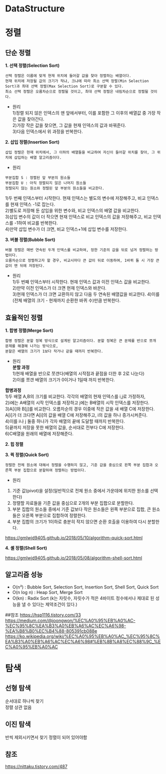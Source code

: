 # DataStructure

# 정렬
## 단순 정렬
**1. 선택 정렬(Selection Sort)**    
```
선택 정렬은 이름에 맞게 현재 위치에 들어갈 값을 찾아 정렬하는 배열이다.    
현재 위치에 저장될 값의 크기가 작냐, 크냐에 따라 최소 선택 정렬(Min Selection Sort)과 최대 선택 정렬(Max Selection Sort)로 구분할 수 있다.    
최소 선택 정렬은 오름차순으로 정렬될 것이고, 최대 선택 정렬은 내림차순으로 정렬될 것이다.    
```
    
- 원리    
1)정렬 되지 않은 인덱스의 맨 앞에서부터, 이를 포함한 그 이후의 배열값 중 가장 작은 값을 찾아간다.      
2)가장 작은 값을 찾으면, 그 값을 현재 인덱스의 값과 바꿔준다.    
3)다음 인덱스에서 위 과정을 반복한다.    
     
**2. 삽입 정렬(Insertion Sort)**    
```
삽입 정렬은 현재 위치에서, 그 이하의 배열들을 비교하여 자신이 들어갈 위치를 찾아, 그 위치에 삽입하는 배열 알고리즘이다.
```
    
- 원리    
```
부분집합 S : 정렬된 앞 부분의 원소들      
부분집합 U : 아직 정렬되지 않은 나머지 원소들     
정렬되지 않는 원소와 정렬된 앞 부분의 원소들을 비교한다.
```

1)두 번째 인덱스부터 시작한다. 현재 인덱스는 별도의 변수에 저장해주고, 비교 인덱스를 현재 인덱스 -1로 잡는다.    
2)별도로 저장해 둔 삽입을 위한 변수와, 비교 인덱스의 배열 값을 비교한다.    
3)삽입 변수의 값이 더 작으면 현재 인덱스로 비교 인덱스의 값을 저장해주고, 비교 인덱스를 -1하여 비교를 반복한다.    
4)만약 삽입 변수가 더 크면, 비교 인덱스+1에 삽입 변수를 저장한다.      
    
**3. 버블 정렬(Bubble Sort)**         
```
버블 정렬은 매번 연속된 두개 인덱스를 비교하여, 정한 기준의 값을 뒤로 넘겨 정렬하는 방법이다.    
오름차순으로 정렬하고자 할 경우, 비교시마다 큰 값이 뒤로 이동하여, 1바퀴 돌 시 가장 큰 값이 맨 뒤에 저장된다.    
```    
     
- 원리    
1)두 번째 인덱스부터 시작한다. 현재 인덱스 값과 이전 인덱스 값을 비교한다.    
2)만약 이전 인덱스가 더 크면 현재 인덱스와 바꾼다.    
3)현재 인덱스가 더 크면 교환하지 않고 다음 두 연속된 배열값을 비교한다.
4)이를 (전체 배열의 크기 - 현재까지 순환한 바퀴 수)만큼 반복한다.    
    
## 효율적인 정렬
**1. 합병 정렬(Merge Sort)**         
```
합병 정렬은 분할 정복 방식으로 설계된 알고리즘이다. 분할 정복은 큰 문제를 반으로 쪼개 문제를 해결해 나가는 방식으로,
분할은 배열의 크기가 1보다 작거나 같을 때까지 반복한다.
```
    
- 원리    
**분할 과정**     
1)현재 배열을 반으로 쪼갠다(배열의 시작점과 끝점을 더한 후 2로 나눈다)    
2)이를 쪼갠 배열의 크기가 0이거나 1일때 까지 반복한다.    
    
**합병과정**    
1)두 배열 A,B의 크기를 비교한다. 각각의 배열의 현재 인덱스를 i,j로 가정하자,   
2)i에는 A배열의 시작 인덱스를 저장하고 j에는 B배열의 시작 인덱스를 저장한다.    
3)A[i]와 B[j]를 비교한다. 오름차순의 경우 이중에 작은 값을 새 배열 C에 저장한다. A[i]가 더 크다면 A[i]의 값을 배열 C에 저장해주고, i의 값을 하나 증가시켜준다.    
4)이를 i나 j 둘중 하나가 각자 배열의 끝에 도달할 때까지 반복한다.    
5)끝까지 저장을 못한 배열의 값을, 순서대로 전부다 C에 저장한다.    
6)C배열을 원래의 배열에 저장해준다.    
    
**2. 힙 정렬**        

**3. 퀵 정렬(Quick Sort)**        
```
정렬한 전체 원소에 대해서 정렬을 수행하지 않고, 기준 값을 중심으로 왼쪽 부분 집합과 오른쪽 부분 집합으로 분할하여 정렬하는 방법이다.
```
    
- 원리    
1) 기준 값(pivot)을 설정(일반적으로 전체 원소 중에서 가운데에 위치한 원소를 선택한다)    
2) 정렬할 자료들을 기준 값을 중심으로 2개의 부분 집합으로 분할한다.    
3) 부분 집합의 원소들 중에서 기준 값보다 작은 원소들은 왼쪽 부분으로 집합, 큰 원소들은 오른쪽 부분으로 집합하여 정렬한다.    
4) 부분 집합의 크기가 1이하로 충분히 작지 않으면 순환 호출을 이용하여 다시 분할한다.    
    
https://gmlwjd9405.github.io/2018/05/10/algorithm-quick-sort.html

**4. 셸 정렬(Shell Sort)**    

https://gmlwjd9405.github.io/2018/05/08/algorithm-shell-sort.html

## 알고리즘 성능
 - O(n²) : Bubble Sort, Selection Sort, Insertion Sort, Shell Sort, Quick Sort
 - O(n log n) : Heap Sort, Merge Sort
 - O(kn) : Radix Sort (k는 자릿수, 자릿수가 적은 4바이트 정수에서나 제대로 된 성능을 낼 수 있다는 제약조건이 있다.)

##참조
https://hsp1116.tistory.com/33
https://medium.com/@joongwon/%EC%A0%95%EB%A0%AC-%EC%95%8C%EA%B3%A0%EB%A6%AC%EC%A6%98-%EA%B8%B0%EC%B4%88-805391cb088e
https://ko.wikipedia.org/wiki/%EC%A0%95%EB%A0%AC_%EC%95%8C%EA%B3%A0%EB%A6%AC%EC%A6%98#%EB%8B%A8%EC%88%9C_%EC%A0%95%EB%A0%AC
      
      
       
# 탐색
## 선형 탐색
순서대로 하나씩 찾기   
정렬 상관 없음
    
## 이진 탐색
반씩 제외시키면서 찾기 
정렬이 되어 있어야함
    
## 참조    
https://nittaku.tistory.com/487
